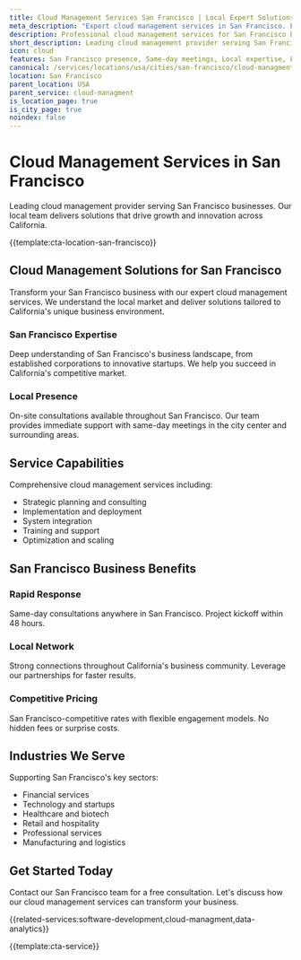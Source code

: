 ```yaml
---
title: Cloud Management Services San Francisco | Local Expert Solutions
meta_description: "Expert cloud management services in San Francisco. Local team, same-day consultations, proven results. Transform your business today."
description: Professional cloud management services for San Francisco businesses
short_description: Leading cloud management provider serving San Francisco and California.
icon: cloud
features: San Francisco presence, Same-day meetings, Local expertise, Fast deployment, Competitive rates, Proven track record
canonical: /services/locations/usa/cities/san-francisco/cloud-managment-san-francisco.html
location: San Francisco
parent_location: USA
parent_service: cloud-managment
is_location_page: true
is_city_page: true
noindex: false
---
```


# Cloud Management Services in San Francisco

Leading cloud management provider serving San Francisco businesses. Our local team delivers solutions that drive growth and innovation across California.

{{template:cta-location-san-francisco}}

## Cloud Management Solutions for San Francisco

Transform your San Francisco business with our expert cloud management services. We understand the local market and deliver solutions tailored to California's unique business environment.

### San Francisco Expertise

Deep understanding of San Francisco's business landscape, from established corporations to innovative startups. We help you succeed in California's competitive market.

### Local Presence

On-site consultations available throughout San Francisco. Our team provides immediate support with same-day meetings in the city center and surrounding areas.

## Service Capabilities

Comprehensive cloud management services including:
- Strategic planning and consulting
- Implementation and deployment
- System integration
- Training and support
- Optimization and scaling

## San Francisco Business Benefits

### Rapid Response
Same-day consultations anywhere in San Francisco. Project kickoff within 48 hours.

### Local Network
Strong connections throughout California's business community. Leverage our partnerships for faster results.

### Competitive Pricing
San Francisco-competitive rates with flexible engagement models. No hidden fees or surprise costs.

## Industries We Serve

Supporting San Francisco's key sectors:
- Financial services
- Technology and startups
- Healthcare and biotech
- Retail and hospitality
- Professional services
- Manufacturing and logistics

## Get Started Today

Contact our San Francisco team for a free consultation. Let's discuss how our cloud management services can transform your business.

{{related-services:software-development,cloud-managment,data-analytics}}

{{template:cta-service}}
